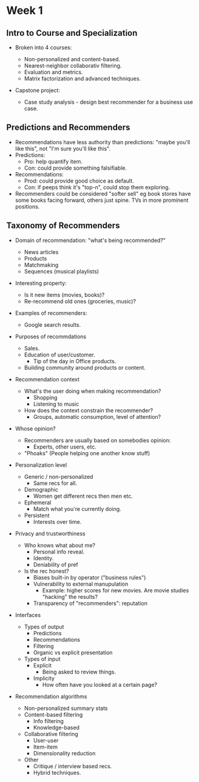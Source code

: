 # Week 1

## Intro to Course and Specialization

* Broken into 4 courses:
  * Non-personalized and content-based.
  * Nearest-neighbor collaborativ  filtering.
  * Evaluation and metrics.
  * Matrix factorization and advanced techniques.

* Capstone project:
  * Case study analysis - design best recommender for a business use case.

## Predictions and Recommenders

* Recommendations have less authority than predictions: "maybe you'll like this", not "I'm sure you'll like this".
* Predictions:
  * Pro: help quantify item.
  * Con: could provide something falsifiable.
* Recommendations:
  * Prod: could provide good choice as default.
  * Con: if peeps think it's "top-n", could stop them exploring.
* Recommenders could be considered "softer sell" eg book stores have some books facing forward, others just spine. TVs in more prominent positions.

## Taxonomy of Recommenders

* Domain of recommendation: "what's being recommended?"
  * News articles
  * Products
  * Matchmaking
  * Sequences (musical playlists)

* Interesting property:
  * Is it new items (movies, books)?
  * Re-recommend old ones (groceries, music)?

* Examples of recommenders:
  * Google search results.

* Purposes of recommdations
  * Sales.
  * Education of user/customer.
    * Tip of the day in Office products.
  * Building community around products or content.

* Recommendation context
  * What's the user doing when making recommendation?
    * Shopping
    * Listening to music
  * How does the context constrain the recommender?
    * Groups, automatic consumption, level of attention?

* Whose opinion?
  * Recommenders are usually based on somebodies opinion:
    * Experts, other users, etc.
  * "Phoaks" (People helping one another know stuff)

* Personalization level
  * Generic / non-personalized
    * Same recs for all.
  * Demographic
    * Women get different recs then men etc.
  * Ephemeral
    * Match what you're currently doing.
  * Persistent
    * Interests over time.

* Privacy and trustworthiness
  * Who knows what about me?
    * Personal info reveal.
    * Identity.
    * Deniability of pref
  * Is the rec honest?
    * Biases built-in by operator ("business rules")
    * Vulnerability to external manupulation
      * Example: higher scores for new movies. Are movie studies "hacking" the results?
    * Transparency of "recommenders": reputation

* Interfaces
  * Types of output
    * Predictions
    * Recommendations
    * Filtering
    * Organic vs explicit presentation
  * Types of input
    * Explicit
      * Being asked to review things.
    * Implicity
      * How often have you looked at a certain page?

* Recommendation algorithms
  * Non-personalized summary stats
  * Content-based filtering
    * Info filtering
    * Knowledge-based
  * Collaborative filtering
    * User-user
    * Item-item
    * Dimensionality reduction
  * Other
    * Critique / interview based recs.
    * Hybrid techniques.
